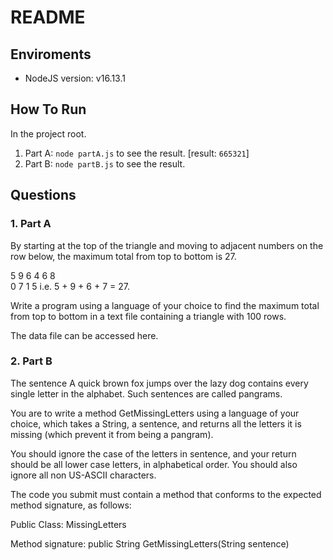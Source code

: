 # README
## Enviroments
- NodeJS version: v16.13.1

## How To Run
  In the project root.
1. Part A: `node partA.js` to see the result. [result: `665321`]
2. Part B: `node partB.js` to see the result.

## Questions

### 1. Part A
By starting at the top of the triangle and moving to adjacent numbers on the row below, the maximum total from top to bottom is 27.

   5 
  9 6
 4 6 8  
0 7 1 5
i.e. 5 + 9 + 6 + 7 = 27.

Write a program using a language of your choice to find the maximum total from top to bottom in a text file containing a triangle with 100 rows.

The data file can be accessed here.

### 2. Part B
The sentence A quick brown fox jumps over the lazy dog contains every single letter in the alphabet. Such sentences are called pangrams.

You are to write a method GetMissingLetters using a language of your choice, which takes a String, a sentence, and returns all the letters it is missing (which prevent it from being a pangram).

You should ignore the case of the letters in sentence, and your return should be all lower case letters, in alphabetical order. You should also ignore all non US-ASCII characters.

The code you submit must contain a method that conforms to the expected method signature, as follows:

Public Class: MissingLetters

Method signature: public String GetMissingLetters(String sentence)

